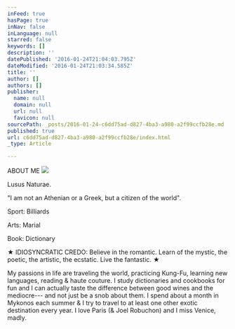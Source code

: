 ```yaml
---
inFeed: true
hasPage: true
inNav: false
inLanguage: null
starred: false
keywords: []
description: ''
datePublished: '2016-01-24T21:04:03.795Z'
dateModified: '2016-01-24T21:03:34.585Z'
title: ''
author: []
authors: []
publisher:
  name: null
  domain: null
  url: null
  favicon: null
sourcePath: _posts/2016-01-24-c6dd75ad-d827-4ba3-a980-a2f99ccfb28e.md
published: true
url: c6dd75ad-d827-4ba3-a980-a2f99ccfb28e/index.html
_type: Article

---
```

ABOUT ME ![](https://the-grid-user-content.s3-us-west-2.amazonaws.com/24ba9498-c67e-4ed6-9104-7319bfa34a95.jpg)

Lusus Naturae.

"I am not an Athenian or a Greek, but a citizen of the world".

Sport: Billiards

Arts: Marial

Book: Dictionary

★ IDIOSYNCRATIC CREDO: Believe in the romantic. Learn of the mystic, the poetic, the artistic, the ecstatic. Live the fantastic. ★ 

My passions in life are traveling the world, practicing Kung-Fu, learning new languages, reading & haute couture. I study dictionaries and cookbooks for fun and I can actually taste the difference between good wines and the mediocre--- and not just be a snob about them. I spend about a month in Mykonos each summer & I try to travel to at least one other exotic destination every year. I love Paris (& Joel Robuchon) and I miss Venice, madly.
